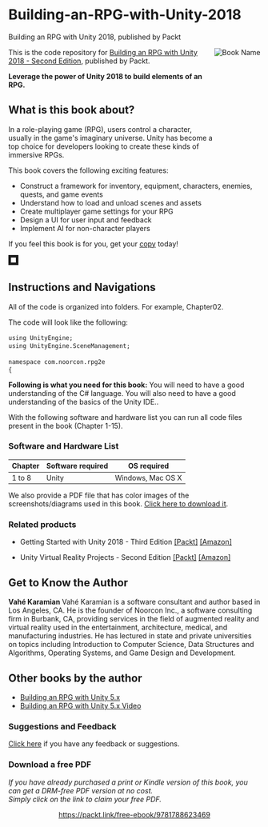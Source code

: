 


# Building-an-RPG-with-Unity-2018
Building an RPG with Unity 2018, published by Packt

<a href="https://www.packtpub.com/game-development/building-rpg-unity-2018-second-edition"><img src="https://www.packtpub.com/sites/default/files/B08987_cover_New.png" alt="Book Name" height="256px" align="right"></a>

This is the code repository for [Building an RPG with Unity 2018 - Second Edition](https://www.packtpub.com/game-development/building-rpg-unity-2018-second-edition), published by Packt.

**Leverage the power of Unity 2018 to build elements of an RPG.**

## What is this book about?
In a role-playing game (RPG), users control a character, usually in the game's imaginary universe. Unity has become a top choice for developers looking to create these kinds of immersive RPGs.

This book covers the following exciting features:
* Construct a framework for inventory, equipment, characters, enemies, quests, and game events
* Understand how to load and unload scenes and assets
* Create multiplayer game settings for your RPG
* Design a UI for user input and feedback
* Implement AI for non-character players

If you feel this book is for you, get your [copy](https://www.amazon.com/dp/1788623460) today!

<a href="https://www.packtpub.com/?utm_source=github&utm_medium=banner&utm_campaign=GitHubBanner"><img src="https://raw.githubusercontent.com/PacktPublishing/GitHub/master/GitHub.png" 
alt="https://www.packtpub.com/" border="5" /></a>


## Instructions and Navigations
All of the code is organized into folders. For example, Chapter02.

The code will look like the following:
```
using UnityEngine; 
using UnityEngine.SceneManagement; 
 
namespace com.noorcon.rpg2e 
{
```

**Following is what you need for this book:**
You will need to have a good understanding of the C# language. You will also need to have a good understanding of the basics of the Unity IDE..

With the following software and hardware list you can run all code files present in the book (Chapter 1-15).

### Software and Hardware List

| Chapter  | Software required                   | OS required                        |
| -------- | ------------------------------------| -----------------------------------|
| 1 to 8   | Unity                               | Windows, Mac OS X                  |



We also provide a PDF file that has color images of the screenshots/diagrams used in this book. [Click here to download it](https://www.packtpub.com/sites/default/files/downloads/BuildinganRPGwithUnity2018SecondEdition_ColorImages.pdf).


### Related products <Other books you may enjoy>
* Getting Started with Unity 2018 - Third Edition [[Packt]](https://www.packtpub.com/game-development/getting-started-unity-2018-third-edition) [[Amazon]](https://www.amazon.com/dp/1788830105)

* Unity Virtual Reality Projects - Second Edition [[Packt]](https://www.packtpub.com/game-development/unity-virtual-reality-projects-second-edition) [[Amazon]](https://www.amazon.com/dp/1788478800)

## Get to Know the Author
**Vahé Karamian**
Vahé Karamian is a software consultant and author based in Los Angeles, CA. He is the founder of Noorcon Inc., a software consulting firm in Burbank, CA, providing services in the field of augmented reality and virtual reality used in the entertainment, architecture, medical, and manufacturing industries. He has lectured in state and private universities on topics including Introduction to Computer Science, Data Structures and Algorithms, Operating Systems, and Game Design and Development.


## Other books by the author
* [Building an RPG with Unity 5.x](https://www.packtpub.com/game-development/building-rpg-unity-5x)
* [Building an RPG with Unity 5.x Video](https://www.packtpub.com/game-development/building-rpg-unity-5x-video)

### Suggestions and Feedback
[Click here](https://docs.google.com/forms/d/e/1FAIpQLSdy7dATC6QmEL81FIUuymZ0Wy9vH1jHkvpY57OiMeKGqib_Ow/viewform) if you have any feedback or suggestions.
### Download a free PDF

 <i>If you have already purchased a print or Kindle version of this book, you can get a DRM-free PDF version at no cost.<br>Simply click on the link to claim your free PDF.</i>
<p align="center"> <a href="https://packt.link/free-ebook/9781788623469">https://packt.link/free-ebook/9781788623469 </a> </p>